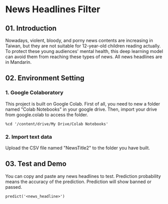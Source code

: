 # News Headlines Filter


## 01. Introduction
Nowadays, violent, bloody, and porny news contents are increasing in Taiwan, but they are not suitable for 12-year-old children reading actually. To protect these young audiences' mental health, this deep learning model can avoid them from reaching these types of news. All news headlines are in Mandarin.

## 02. Environment Setting
### 1. Google Colaboratory
This project is built on Google Colab. First of all, you need to new a folder named "Colab Notebooks" in your google drive. Then, import your drive from google.colab to access the folder.
 
```
%cd '/content/drive/My Drive/Colab Notebooks'
```
 
 ### 2. Import text data
 Upload the CSV file named "NewsTitle2" to the folder you have built.


## 03. Test and Demo
You can copy and paste any news headlines to test.
Prediction probability means the accuracy of the prediction.
Prediction will show banned or passed.

```
predict('<news_headline>')
```

